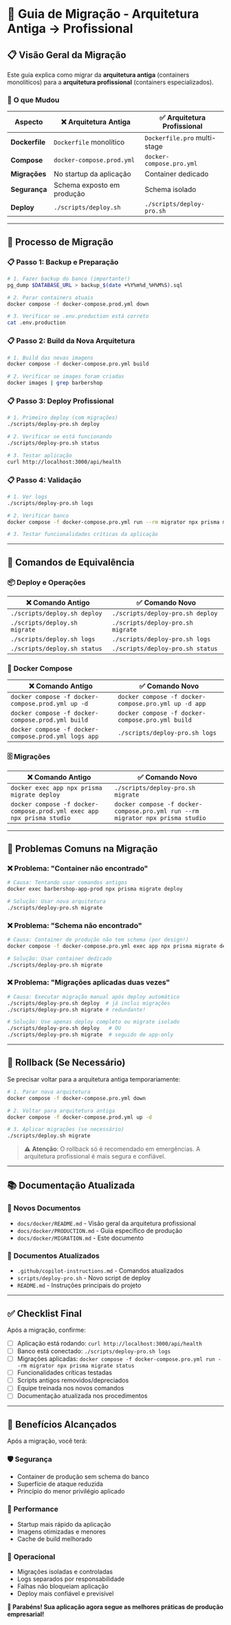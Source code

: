 # 🔄 Guia de Migração - Arquitetura Antiga → Profissional

## 📋 Visão Geral da Migração

Este guia explica como migrar da **arquitetura antiga** (containers monolíticos) para a **arquitetura profissional** (containers especializados).

### 🎯 **O que Mudou**

| Aspecto | ❌ Arquitetura Antiga | ✅ Arquitetura Profissional |
|---------|----------------------|------------------------------|
| **Dockerfile** | `Dockerfile` monolítico | `Dockerfile.pro` multi-stage |
| **Compose** | `docker-compose.prod.yml` | `docker-compose.pro.yml` |
| **Migrações** | No startup da aplicação | Container dedicado |
| **Segurança** | Schema exposto em produção | Schema isolado |
| **Deploy** | `./scripts/deploy.sh` | `./scripts/deploy-pro.sh` |

---

## 🚀 Processo de Migração

### 📋 **Passo 1: Backup e Preparação**
```bash
# 1. Fazer backup do banco (importante!)
pg_dump $DATABASE_URL > backup_$(date +%Y%m%d_%H%M%S).sql

# 2. Parar containers atuais
docker compose -f docker-compose.prod.yml down

# 3. Verificar se .env.production está correto
cat .env.production
```

### 📋 **Passo 2: Build da Nova Arquitetura**
```bash
# 1. Build das novas imagens
docker compose -f docker-compose.pro.yml build

# 2. Verificar se images foram criadas
docker images | grep barbershop
```

### 📋 **Passo 3: Deploy Profissional**
```bash
# 1. Primeiro deploy (com migrações)
./scripts/deploy-pro.sh deploy

# 2. Verificar se está funcionando
./scripts/deploy-pro.sh status

# 3. Testar aplicação
curl http://localhost:3000/api/health
```

### 📋 **Passo 4: Validação**
```bash
# 1. Ver logs
./scripts/deploy-pro.sh logs

# 2. Verificar banco
docker compose -f docker-compose.pro.yml run --rm migrator npx prisma migrate status

# 3. Testar funcionalidades críticas da aplicação
```

---

## 🔄 Comandos de Equivalência

### 📦 **Deploy e Operações**

| ❌ Comando Antigo | ✅ Comando Novo |
|------------------|----------------|
| `./scripts/deploy.sh deploy` | `./scripts/deploy-pro.sh deploy` |
| `./scripts/deploy.sh migrate` | `./scripts/deploy-pro.sh migrate` |
| `./scripts/deploy.sh logs` | `./scripts/deploy-pro.sh logs` |
| `./scripts/deploy.sh status` | `./scripts/deploy-pro.sh status` |

### 🐳 **Docker Compose**

| ❌ Comando Antigo | ✅ Comando Novo |
|------------------|----------------|
| `docker compose -f docker-compose.prod.yml up -d` | `docker compose -f docker-compose.pro.yml up -d app` |
| `docker compose -f docker-compose.prod.yml build` | `docker compose -f docker-compose.pro.yml build` |
| `docker compose -f docker-compose.prod.yml logs app` | `./scripts/deploy-pro.sh logs` |

### 🗄️ **Migrações**

| ❌ Comando Antigo | ✅ Comando Novo |
|------------------|----------------|
| `docker exec app npx prisma migrate deploy` | `./scripts/deploy-pro.sh migrate` |
| `docker compose -f docker-compose.prod.yml exec app npx prisma studio` | `docker compose -f docker-compose.pro.yml run --rm migrator npx prisma studio` |

---

## 🚨 Problemas Comuns na Migração

### ❌ **Problema: "Container não encontrado"**
```bash
# Causa: Tentando usar comandos antigos
docker exec barbershop-app-prod npx prisma migrate deploy

# Solução: Usar nova arquitetura
./scripts/deploy-pro.sh migrate
```

### ❌ **Problema: "Schema não encontrado"**
```bash
# Causa: Container de produção não tem schema (por design!)
docker compose -f docker-compose.pro.yml exec app npx prisma migrate deploy

# Solução: Usar container dedicado
./scripts/deploy-pro.sh migrate
```

### ❌ **Problema: "Migrações aplicadas duas vezes"**
```bash
# Causa: Executar migração manual após deploy automático
./scripts/deploy-pro.sh deploy  # já inclui migrações
./scripts/deploy-pro.sh migrate # redundante!

# Solução: Use apenas deploy completo ou migrate isolado
./scripts/deploy-pro.sh deploy   # OU
./scripts/deploy-pro.sh migrate  # seguido de app-only
```

---

## 🔧 Rollback (Se Necessário)

Se precisar voltar para a arquitetura antiga temporariamente:

```bash
# 1. Parar nova arquitetura
docker compose -f docker-compose.pro.yml down

# 2. Voltar para arquitetura antiga
docker compose -f docker-compose.prod.yml up -d

# 3. Aplicar migrações (se necessário)
./scripts/deploy.sh migrate
```

> ⚠️ **Atenção**: O rollback só é recomendado em emergências. A arquitetura profissional é mais segura e confiável.

---

## 📚 Documentação Atualizada

### 📖 **Novos Documentos**
- `docs/docker/README.md` - Visão geral da arquitetura profissional
- `docs/docker/PRODUCTION.md` - Guia específico de produção
- `docs/docker/MIGRATION.md` - Este documento

### 📝 **Documentos Atualizados**
- `.github/copilot-instructions.md` - Comandos atualizados
- `scripts/deploy-pro.sh` - Novo script de deploy
- `README.md` - Instruções principais do projeto

---

## ✅ Checklist Final

Após a migração, confirme:

- [ ] Aplicação está rodando: `curl http://localhost:3000/api/health`
- [ ] Banco está conectado: `./scripts/deploy-pro.sh logs`
- [ ] Migrações aplicadas: `docker compose -f docker-compose.pro.yml run --rm migrator npx prisma migrate status`
- [ ] Funcionalidades críticas testadas
- [ ] Scripts antigos removidos/depreciados
- [ ] Equipe treinada nos novos comandos
- [ ] Documentação atualizada nos procedimentos

---

## 🎉 Benefícios Alcançados

Após a migração, você terá:

### 🛡️ **Segurança**
- Container de produção sem schema do banco
- Superfície de ataque reduzida
- Princípio do menor privilégio aplicado

### 🚀 **Performance**
- Startup mais rápido da aplicação
- Imagens otimizadas e menores
- Cache de build melhorado

### 🔧 **Operacional**
- Migrações isoladas e controladas
- Logs separados por responsabilidade
- Falhas não bloqueiam aplicação
- Deploy mais confiável e previsível

**🎯 Parabéns! Sua aplicação agora segue as melhores práticas de produção empresarial!**